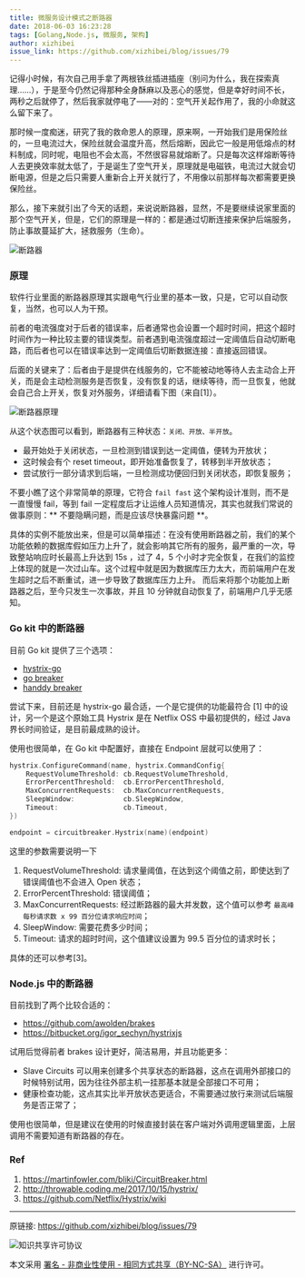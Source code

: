 ```yaml
---
title: 微服务设计模式之断路器
date: 2018-06-03 16:23:28
tags: [Golang,Node.js, 微服务, 架构]
author: xizhibei
issue_link: https://github.com/xizhibei/blog/issues/79
---
```

<!-- en_title: microservice-design-pattern-circuitbraker -->

记得小时候，有次自己用手拿了两根铁丝插进插座（别问为什么，我在探索真理……），于是至今仍然记得那种全身酥麻以及恶心的感觉，但是幸好时间不长，两秒之后就停了，然后我家就停电了——对的：空气开关起作用了，我的小命就这么留下来了。

<!-- more -->

那时候一度痴迷，研究了我的救命恩人的原理，原来啊，一开始我们是用保险丝的，一旦电流过大，保险丝就会温度升高，然后熔断，因此它一般是用低熔点的材料制成，同时呢，电阻也不会太高，不然很容易就熔断了。只是每次这样熔断等待人去更换效率就太低了，于是诞生了空气开关，原理就是电磁铁，电流过大就会切断电源，但是之后只需要人重新合上开关就行了，不用像以前那样每次都需要更换保险丝。

那么，接下来就引出了今天的话题，来说说断路器，显然，不是要继续说家里面的那个空气开关，但是，它们的原理是一样的：都是通过切断连接来保护后端服务，防止事故蔓延扩大，拯救服务（生命）。

![断路器](https://xizhibei.github.io/media/15270876869993/15280107601120.jpg)


### 原理
软件行业里面的断路器原理其实跟电气行业里的基本一致，只是，它可以自动恢复，当然，也可以人为干预。

前者的电流强度对于后者的错误率，后者通常也会设置一个超时时间，把这个超时时间作为一种比较主要的错误类型。前者遇到电流强度超过一定阈值后自动切断电路，而后者也可以在错误率达到一定阈值后切断数据连接：直接返回错误。

后面的关键来了：后者由于是提供在线服务的，它不能被动地等待人去主动合上开关，而是会主动检测服务是否恢复，没有恢复的话，继续等待，而一旦恢复，他就会自己合上开关，恢复对外服务，详细请看下图（来自[1]）。

![断路器原理](https://xizhibei.github.io/media/15270876869993/15280108056665.jpg)

从这个状态图可以看到，断路器有三种状态：` 关闭、开放、半开放 `。

- 最开始处于关闭状态，一旦检测到错误到达一定阈值，便转为开放状；
- 这时候会有个 reset timeout，即开始准备恢复了，转移到半开放状态；
- 尝试放行一部分请求到后端，一旦检测成功便回归到关闭状态，即恢复服务；


不要小瞧了这个非常简单的原理，它符合 `fail fast` 这个架构设计准则，而不是一直慢慢 fail，等到 fail 一定程度后才让运维人员知道情况，其实也就我们常说的做事原则：** 不要隐瞒问题，而是应该尽快暴露问题 **。

具体的实例不能放出来，但是可以简单描述：在没有使用断路器之前，我们的某个功能依赖的数据库假如压力上升了，就会影响其它所有的服务，最严重的一次，导致整站响应时长最高上升达到 15s ，过了 4，5 个小时才完全恢复，在我们的监控上体现的就是一次过山车。这个过程中就是因为数据库压力太大，而前端用户在发生超时之后不断重试，进一步导致了数据库压力上升。
而后来将那个功能加上断路器之后，至今只发生一次事故，并且 10 分钟就自动恢复了，前端用户几乎无感知。

### Go kit 中的断路器
目前 Go kit 提供了三个选项：

- [hystrix-go](github.com/afex/hystrix-go/hystrix)
- [go breaker](github.com/sony/gobreaker)
- [handdy breaker](github.com/streadway/handy/breaker)

尝试下来，目前还是 hystrix-go 最合适，一个是它提供的功能最符合 [1] 中的设计，另一个是这个原始工具 Hystrix 是在 Netflix OSS 中最初提供的，经过 Java 界长时间验证，是目前最成熟的设计。

使用也很简单，在 Go kit 中配置好，直接在 Endpoint 层就可以使用了：

```go
hystrix.ConfigureCommand(name, hystrix.CommandConfig{
	RequestVolumeThreshold: cb.RequestVolumeThreshold,
	ErrorPercentThreshold:  cb.ErrorPercentThreshold,
	MaxConcurrentRequests:  cb.MaxConcurrentRequests,
	SleepWindow:            cb.SleepWindow,
	Timeout:                cb.Timeout,
})

endpoint = circuitbreaker.Hystrix(name)(endpoint)
```

这里的参数需要说明一下

1. RequestVolumeThreshold: 请求量阈值，在达到这个阈值之前，即使达到了错误阈值也不会进入 Open 状态；
2. ErrorPercentThreshold:  错误阈值；
3. MaxConcurrentRequests:  经过断路器的最大并发数，这个值可以参考 ` 最高峰每秒请求数 x 99 百分位请求响应时间 `；
4. SleepWindow:            需要花费多少时间；
5. Timeout:                请求的超时时间，这个值建议设置为 99.5 百分位的请求时长；

具体的还可以参考[3]。

### Node.js 中的断路器

目前找到了两个比较合适的：

- https://github.com/awolden/brakes
- https://bitbucket.org/igor_sechyn/hystrixjs

试用后觉得前者 brakes 设计更好，简洁易用，并且功能更多：

- Slave Circuits 可以用来创建多个共享状态的断路器，这点在调用外部接口的时候特别试用，因为往往外部主机一挂那基本就是全部接口不可用；
- 健康检查功能，这点其实比半开放状态更适合，不需要通过放行来测试后端服务是否正常了；

使用也很简单，但是建议在使用的时候直接封装在客户端对外调用逻辑里面，上层调用不需要知道有断路器的存在。

### Ref
1. https://martinfowler.com/bliki/CircuitBreaker.html
2. http://throwable.coding.me/2017/10/15/hystrix/
3. https://github.com/Netflix/Hystrix/wiki



***
原链接: https://github.com/xizhibei/blog/issues/79

![知识共享许可协议](https://i.creativecommons.org/l/by-nc-sa/4.0/88x31.png "署名 - 非商业性使用 - 相同方式共享（BY-NC-SA）")

本文采用 [署名 - 非商业性使用 - 相同方式共享（BY-NC-SA）](https://creativecommons.org/licenses/by-nc-sa/4.0/deed.zh) 进行许可。
